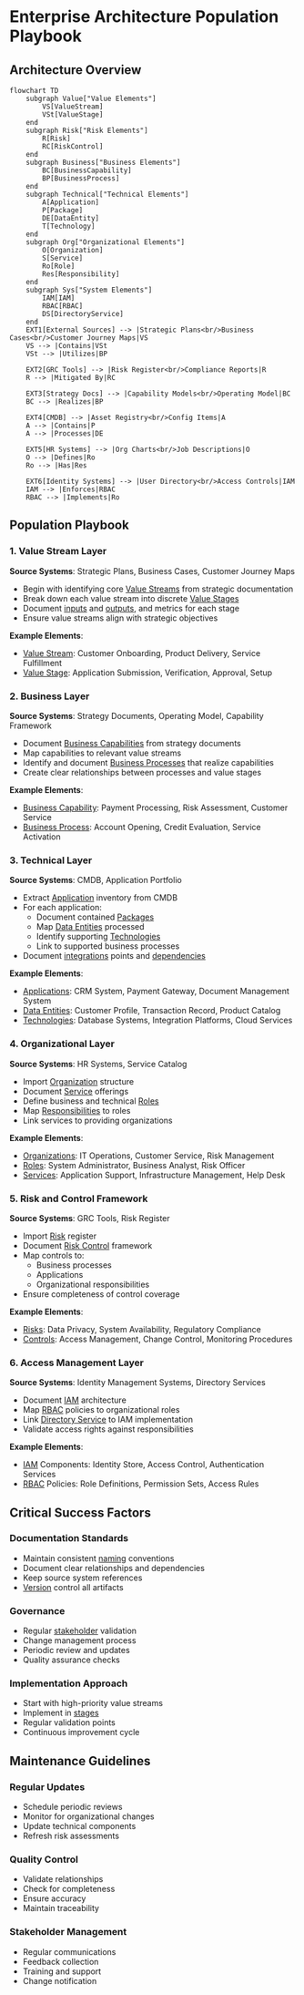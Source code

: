# Enterprise Architecture Population Playbook

## Architecture Overview

```mermaid
flowchart TD
    subgraph Value["Value Elements"]
        VS[ValueStream]
        VSt[ValueStage]
    end
    subgraph Risk["Risk Elements"]
        R[Risk]
        RC[RiskControl]
    end
    subgraph Business["Business Elements"]
        BC[BusinessCapability]
        BP[BusinessProcess]
    end
    subgraph Technical["Technical Elements"]
        A[Application]
        P[Package]
        DE[DataEntity]
        T[Technology]
    end
    subgraph Org["Organizational Elements"]
        O[Organization]
        S[Service]
        Ro[Role]
        Res[Responsibility]
    end
    subgraph Sys["System Elements"]
        IAM[IAM]
        RBAC[RBAC]
        DS[DirectoryService]
    end
    EXT1[External Sources] --> |Strategic Plans<br/>Business Cases<br/>Customer Journey Maps|VS
    VS --> |Contains|VSt
    VSt --> |Utilizes|BP
    
    EXT2[GRC Tools] --> |Risk Register<br/>Compliance Reports|R
    R --> |Mitigated By|RC
    
    EXT3[Strategy Docs] --> |Capability Models<br/>Operating Model|BC
    BC --> |Realizes|BP
    
    EXT4[CMDB] --> |Asset Registry<br/>Config Items|A
    A --> |Contains|P
    A --> |Processes|DE
    
    EXT5[HR Systems] --> |Org Charts<br/>Job Descriptions|O
    O --> |Defines|Ro
    Ro --> |Has|Res
    
    EXT6[Identity Systems] --> |User Directory<br/>Access Controls|IAM
    IAM --> |Enforces|RBAC
    RBAC --> |Implements|Ro
```

## Population Playbook

### 1. Value Stream Layer
**Source Systems**: Strategic Plans, Business Cases, Customer Journey Maps
- Begin with identifying core [Value Streams](#value-stream) from strategic documentation
- Break down each value stream into discrete [Value Stages](#value-stage)
- Document [inputs](#inputs) and [outputs](#outputs), and metrics for each stage
- Ensure value streams align with strategic objectives

**Example Elements**:
- [Value Stream](#value-stream): Customer Onboarding, Product Delivery, Service Fulfillment
- [Value Stage](#value-stage): Application Submission, Verification, Approval, Setup

### 2. Business Layer
**Source Systems**: Strategy Documents, Operating Model, Capability Framework
- Document [Business Capabilities](#business-capability) from strategy documents
- Map capabilities to relevant value streams
- Identify and document [Business Processes](#business-process) that realize capabilities
- Create clear relationships between processes and value stages

**Example Elements**:
- [Business Capability](#business-capability): Payment Processing, Risk Assessment, Customer Service
- [Business Process](#business-process): Account Opening, Credit Evaluation, Service Activation

### 3. Technical Layer
**Source Systems**: CMDB, Application Portfolio
- Extract [Application](#application) inventory from CMDB
- For each application:
  - Document contained [Packages](#package)
  - Map [Data Entities](#data-entity) processed
  - Identify supporting [Technologies](#technology)
  - Link to supported business processes
- Document [integrations](#integrations) points and [dependencies](#dependencies)

**Example Elements**:
- [Applications](#application): CRM System, Payment Gateway, Document Management System
- [Data Entities](#data-entity): Customer Profile, Transaction Record, Product Catalog
- [Technologies](#technology): Database Systems, Integration Platforms, Cloud Services

### 4. Organizational Layer
**Source Systems**: HR Systems, Service Catalog
- Import [Organization](#organization) structure
- Document [Service](#service) offerings
- Define business and technical [Roles](#role)
- Map [Responsibilities](#responsibility) to roles
- Link services to providing organizations

**Example Elements**:
- [Organizations](#organization): IT Operations, Customer Service, Risk Management
- [Roles](#role): System Administrator, Business Analyst, Risk Officer
- [Services](#service): Application Support, Infrastructure Management, Help Desk

### 5. Risk and Control Framework
**Source Systems**: GRC Tools, Risk Register
- Import [Risk](#risk) register
- Document [Risk Control](#risk-control) framework
- Map controls to:
  - Business processes
  - Applications
  - Organizational responsibilities
- Ensure completeness of control coverage

**Example Elements**:
- [Risks](#risk): Data Privacy, System Availability, Regulatory Compliance
- [Controls](#risk-control): Access Management, Change Control, Monitoring Procedures

### 6. Access Management Layer
**Source Systems**: Identity Management Systems, Directory Services
- Document [IAM](#iam-identity-and-access-management) architecture
- Map [RBAC](#rbac-role-based-access-control) policies to organizational roles
- Link [Directory Service](#directory-service) to IAM implementation
- Validate access rights against responsibilities

**Example Elements**:
- [IAM](#iam-identity-and-access-management) Components: Identity Store, Access Control, Authentication Services
- [RBAC](#rbac-role-based-access-control) Policies: Role Definitions, Permission Sets, Access Rules

## Critical Success Factors

### Documentation Standards
- Maintain consistent [naming](#name) conventions
- Document clear relationships and dependencies
- Keep source system references
- [Version](#version) control all artifacts

### Governance
- Regular [stakeholder](#stakeholders) validation
- Change management process
- Periodic review and updates
- Quality assurance checks

### Implementation Approach
- Start with high-priority value streams
- Implement in [stages](#stages)
- Regular validation points
- Continuous improvement cycle

## Maintenance Guidelines

### Regular Updates
- Schedule periodic reviews
- Monitor for organizational changes
- Update technical components
- Refresh risk assessments

### Quality Control
- Validate relationships
- Check for completeness
- Ensure accuracy
- Maintain traceability

### Stakeholder Management
- Regular communications
- Feedback collection
- Training and support
- Change notification